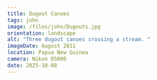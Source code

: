 ```yaml
---
title: Dugout Canoes
tags: john
image: /files/john/Dugouts.jpg
orientation: landscape
alt: "Three dugout canoes crossing a stream. "
imageDate: August 2011
location: Papua New Guinea
camera: Nikon D5000
date: 2025-10-08
---
```


